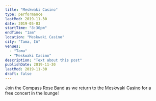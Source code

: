 ```yaml
---
title: "Meskwaki Casino"
type: performance
lastMod: 2019-11-30
date: 2019-05-03
startTime: "8:30pm"
endTime: "1am"
location: "Meskwaki Casino"
city: "Tama, IA"
venues:
  - "Tama"
  - "Meskwaki Casino"
description: "Text about this post"
publishDate: 2019-11-30
lastMod: 2019-11-30
draft: false
---
```

Join the Compass Rose Band as we return to the Meskwaki Casino for a free concert in the lounge!
